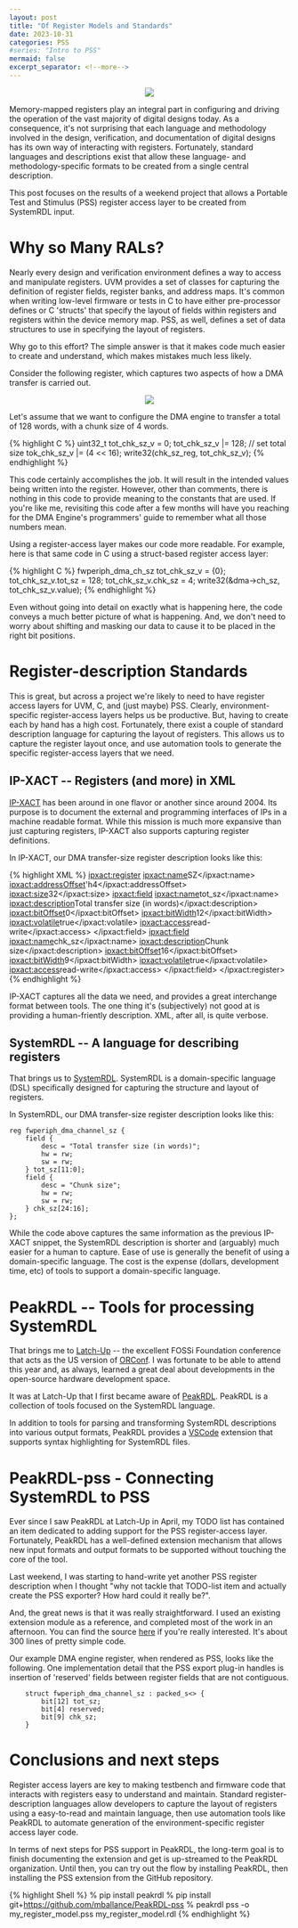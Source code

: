 ```yaml
---
layout: post
title: "Of Register Models and Standards"
date: 2023-10-31
categories: PSS
#series: "Intro to PSS"
mermaid: false
excerpt_separator: <!--more-->
---
```


<p align="center">
<img src="{{ '/imgs/2023/10/OfRegistersAndStandards_splash.png' | absolute_url }}"/>
</p>

Memory-mapped registers play an integral part in configuring and driving
the operation of the vast majority of digital designs today. As a 
consequence, it's not surprising that each language and methodology 
involved in the design, verification, and documentation of digital
designs has its own way of interacting with registers. Fortunately,
standard languages and descriptions exist that allow these language-
and methodology-specific formats to be created from a single central
description.

This post focuses on the results of a weekend project that allows 
a Portable Test and Stimulus (PSS) register access layer to be created 
from SystemRDL input.

<!--more-->

# Why so Many RALs?
Nearly every design and verification environment defines a way to access
and manipulate registers. UVM provides a set of classes for capturing
the definition of register fields, register banks, and address maps. It's
common when writing low-level firmware or tests in C to have either 
pre-processor defines or C 'structs' that specify the layout of fields
within registers and registers within the device memory map. PSS, as well,
defines a set of data structures to use in specifying the layout of 
registers.

Why go to this effort? The simple answer is that it makes code much easier
to create and understand, which makes mistakes much less likely.

Consider the following register, which captures two aspects of how a DMA
transfer is carried out. 

<p align="center">
<img src="{{ '/imgs/2023/10/WB_DMA_Channel_SZ_Reg.png' | absolute_url }}"/>
</p>

Let's assume that we want to configure the 
DMA engine to transfer a total of 128 words, with a chunk size of
4 words. 

{% highlight C %}
  uint32_t tot_chk_sz_v = 0;
  tot_chk_sz_v |= 128; // set total size
  tok_chk_sz_v |= (4 << 16);
  write32(chk_sz_reg, tot_chk_sz_v);
{% endhighlight %}

This code certainly accomplishes the job. It will result in the 
intended values being written into the register. However, other than comments, 
there is nothing in this code to provide meaning to the constants that are used.
If you're like me, revisiting this code after a few months will have you
reaching for the DMA Engine's programmers' guide to remember what all
those numbers mean.

Using a register-access layer makes our code more readable. For example,
here is that same code in C using a struct-based register access layer:

{% highlight C %}
  fwperiph_dma_ch_sz tot_chk_sz_v = {0};
  tot_chk_sz_v.tot_sz = 128;
  tot_chk_sz_v.chk_sz = 4;
  write32(&dma->ch_sz, tot_chk_sz_v.value);
{% endhighlight %}

Even without going into detail on exactly what is happening here, the
code conveys a much better picture of what is happening. And, we don't
need to worry about shifting and masking our data to cause it to be 
placed in the right bit positions.

# Register-description Standards
This is great, but across a project we're likely to need to have 
register access layers for UVM, C, and (just maybe) PSS. Clearly, 
environment-specific register-access layers helps us be productive. But, 
having to create each by hand has a high cost. Fortunately, there exist
a couple of standard description language for capturing the layout of 
registers. This allows us to capture the register layout once, and 
use automation tools to generate the specific 
register-access layers that we need. 

## IP-XACT -- Registers (and more) in XML
[IP-XACT](https://www.accellera.org/downloads/standards/ip-xact) has been 
around in one flavor or another since around 2004. Its purpose is 
to document the external and programming interfaces of IPs
in a machine readable format. While this mission is much more expansive
than just capturing registers, IP-XACT also supports capturing 
register definitions.

In IP-XACT, our DMA transfer-size register description looks like this:

{% highlight XML %}
    <ipxact:register>
        <ipxact:name>SZ</ipxact:name>
        <ipxact:addressOffset>'h4</ipxact:addressOffset>
        <ipxact:size>32</ipxact:size>
        <ipxact:field>
          <ipxact:name>tot_sz</ipxact:name>
          <ipxact:description>Total transfer size (in words)</ipxact:description>
          <ipxact:bitOffset>0</ipxact:bitOffset>
          <ipxact:bitWidth>12</ipxact:bitWidth>
          <ipxact:volatile>true</ipxact:volatile>
          <ipxact:access>read-write</ipxact:access>
        </ipxact:field>
        <ipxact:field>
          <ipxact:name>chk_sz</ipxact:name>
          <ipxact:description>Chunk size</ipxact:description>
          <ipxact:bitOffset>16</ipxact:bitOffset>
          <ipxact:bitWidth>9</ipxact:bitWidth>
          <ipxact:volatile>true</ipxact:volatile>
          <ipxact:access>read-write</ipxact:access>
        </ipxact:field>
    </ipxact:register>
{% endhighlight %}

IP-XACT captures all the data we need, and provides a great interchange
format between tools. The one thing it's (subjectively) not good at is
providing a human-friently description. XML, after all, is quite 
verbose.

## SystemRDL -- A language for describing registers
That brings us to 
[SystemRDL](https://www.accellera.org/downloads/standards/systemrdl). 
SystemRDL is a domain-specific language (DSL) specifically designed for 
capturing the structure and layout of registers. 

In SystemRDL, our DMA transfer-size register description looks like 
this:

```
reg fwperiph_dma_channel_sz {
    field {
        desc = "Total transfer size (in words)";
        hw = rw;
        sw = rw;
    } tot_sz[11:0];
    field {
        desc = "Chunk size";
        hw = rw;
        sw = rw;
    } chk_sz[24:16];
};
```

While the code above captures the same information as the previous 
IP-XACT snippet, the SystemRDL description is shorter and (arguably) 
much easier for a human to capture. Ease of use is generally the benefit 
of using a domain-specific language. The cost is the 
expense (dollars, development time, etc) of tools to support
a domain-specific language.

# PeakRDL -- Tools for processing SystemRDL
That brings me to [Latch-Up](https://www-archive.fossi-foundation.org/latchup/) -- 
the excellent FOSSi Foundation conference that acts as the US version of 
[ORConf](https://orconf.org/). I was fortunate to be able to attend this year 
and, as always, learned a great deal about developments in the open-source 
hardware development space. 

It was at Latch-Up that I first became aware of 
[PeakRDL](https://github.com/SystemRDL/PeakRDL).
PeakRDL is a collection of tools focused on the SystemRDL language. 

In addition to tools for parsing and transforming SystemRDL descriptions
into various output formats, PeakRDL provides a 
[VSCode](https://code.visualstudio.com/) extension that supports syntax
highlighting for SystemRDL files.

# PeakRDL-pss - Connecting SystemRDL to PSS
Ever since I saw PeakRDL at Latch-Up in April, my TODO list has contained
an item dedicated to adding support for the PSS register-access layer.
Fortunately, PeakRDL has a well-defined extension mechanism that allows 
new input formats and output formats to be supported without touching the
core of the tool.

Last weekend, I was starting to hand-write yet another PSS register 
description when I thought "why not tackle that TODO-list item and
actually create the PSS exporter? How hard could it really be?".

And, the great news is that it was really straightforward. I used
an existing extension module as a reference, and completed most
of the work in an afternoon. You can find the source 
[here](https://github.com/mballance/PeakRDL-pss) if you're really
interested. It's about 300 lines of pretty simple code.

Our example DMA engine register, when rendered as PSS, looks like
the following. One implementation detail that the PSS export
plug-in handles is insertion of 'reserved' fields between 
register fields that are not contiguous.

```
    struct fwperiph_dma_channel_sz : packed_s<> {
        bit[12] tot_sz;
        bit[4] reserved;
        bit[9] chk_sz;
    }
```

# Conclusions and next steps
Register access layers are key to making testbench and firmware
code that interacts with registers easy to understand and maintain.
Standard register-description languages allow developers to capture the
layout of registers using a easy-to-read and maintain language, then
use automation tools like PeakRDL to automate generation of the
environment-specific register access layer code.

In terms of next steps for PSS support in PeakRDL, the long-term goal 
is to finish documenting the extension and get is up-streamed to the 
PeakRDL organization.
Until then, you can try out the flow by installing PeakRDL, then
installing the PSS extension from the GitHub repository.

{% highlight Shell %}
  % pip install peakrdl
  % pip install git+https://github.com/mballance/PeakRDL-pss
  % peakrdl pss -o my_register_model.pss my_register_model.rdl
{% endhighlight %}


